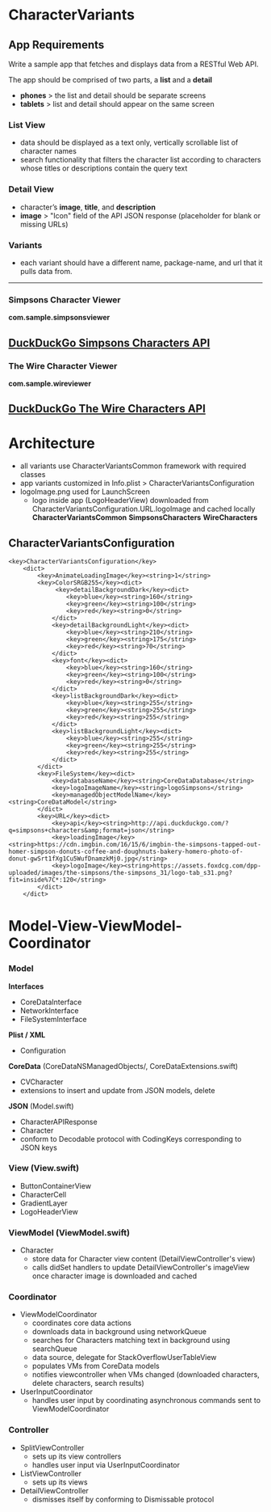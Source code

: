 # CharacterVariants

## App Requirements
Write a sample app that fetches and displays data from a RESTful Web API. 

The app should be comprised of two parts, a **list** and a **detail** 
- **phones** > the list and detail should be separate screens
- **tablets** > list and detail should appear on the same screen

### List View
- data should be displayed as a text only, vertically scrollable list of character names
- search functionality that filters the character list according to characters whose titles or descriptions contain the query text

### Detail View
- character’s **image**, **title**, and **description**
- **image** > "Icon" field of the API JSON response (placeholder for blank or missing URLs)

### Variants
- each variant should have a different name, package-name, and url that it pulls data from.

--------------------
### Simpsons Character Viewer

**com.sample.simpsonsviewer**

**[DuckDuckGo Simpsons Characters API](http://api.duckduckgo.com/?q=simpsons+characters&format=json)**
--------------------
### The Wire Character Viewer

**com.sample.wireviewer**

**[DuckDuckGo The Wire Characters API](http://api.duckduckgo.com/?q=the+wire+characters&format=json)**
--------------------

# Architecture
- all variants use CharacterVariantsCommon framework with required classes
- app variants customized in Info.plist > CharacterVariantsConfiguration
- logoImage.png used for LaunchScreen
  - logo inside app (LogoHeaderView) downloaded from CharacterVariantsConfiguration.URL.logoImage and cached locally 
**CharacterVariantsCommon**
**SimpsonsCharacters**
**WireCharacters**

## CharacterVariantsConfiguration
```
<key>CharacterVariantsConfiguration</key>
	<dict>
		<key>AnimateLoadingImage</key><string>1</string>
		<key>ColorSRGB255</key><dict>
			 <key>detailBackgroundDark</key><dict>
				<key>blue</key><string>160</string>
				<key>green</key><string>100</string>
				<key>red</key><string>0</string>
			</dict>
			<key>detailBackgroundLight</key><dict>
				<key>blue</key><string>210</string>
				<key>green</key><string>175</string>
				<key>red</key><string>70</string>
			</dict>
			<key>font</key><dict>
				<key>blue</key><string>160</string>
				<key>green</key><string>100</string>
				<key>red</key><string>0</string>
			</dict>
			<key>listBackgroundDark</key><dict>
				<key>blue</key><string>255</string>
				<key>green</key><string>255</string>
				<key>red</key><string>255</string>
			</dict>
			<key>listBackgroundLight</key><dict>
				<key>blue</key><string>255</string>
				<key>green</key><string>255</string>
				<key>red</key><string>255</string>
			</dict>
		</dict>
		<key>FileSystem</key><dict>
			<key>databaseName</key><string>CoreDataDatabase</string>
			<key>logoImageName</key><string>logoSimpsons</string>
			<key>managedObjectModelName</key><string>CoreDataModel</string>
		</dict>
		<key>URL</key><dict>
			<key>api</key><string>http://api.duckduckgo.com/?q=simpsons+characters&amp;format=json</string>
			<key>loadingImage</key><string>https://cdn.imgbin.com/16/15/6/imgbin-the-simpsons-tapped-out-homer-simpson-donuts-coffee-and-doughnuts-bakery-homero-photo-of-donut-gwSrt1fXg1Cu5WufDnamzkMj0.jpg</string>
			<key>logoImage</key><string>https://assets.foxdcg.com/dpp-uploaded/images/the-simpsons/the-simpsons_31/logo-tab_s31.png?fit=inside%7C*:120</string>
		</dict>
	</dict>
```


# Model-View-ViewModel-Coordinator

### Model
**Interfaces**
- CoreDataInterface
- NetworkInterface
- FileSystemInterface

**Plist / XML**
- Configuration

**CoreData** (CoreDataNSManagedObjects/, CoreDataExtensions.swift)
- CVCharacter
- extensions to insert and update from JSON models, delete

**JSON** (Model.swift)
- CharacterAPIResponse
- Character
- conform to Decodable protocol with CodingKeys corresponding to JSON keys

### View (View.swift)
- ButtonContainerView
- CharacterCell
- GradientLayer
- LogoHeaderView

### ViewModel (ViewModel.swift)
- Character
  * store data for Character view content (DetailViewController's view)
  * calls didSet handlers to update DetailViewController's imageView once character image is downloaded and cached 
  
### Coordinator
- ViewModelCoordinator
  * coordinates core data actions
  * downloads data in background using networkQueue
  * searches for Characters matching text in background using searchQueue
  * data source, delegate for StackOverflowUserTableView
  * populates VMs from CoreData models
  * notifies viewcontroller when VMs changed (downloaded characters, delete characters, search results)
- UserInputCoordinator
  * handles user input by coordinating asynchronous commands sent to ViewModelCoordinator
  
### Controller
- SplitViewController
  * sets up its view controllers
  * handles user input via UserInputCoordinator
- ListViewController
  * sets up its views
- DetailViewController
  * dismisses itself by conforming to Dismissable protocol
